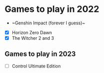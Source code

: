 # Games to play in 2022

- ~Genshin Impact (forever I guess)~
- [X] Horizon Zero Dawn
- [X] The Witcher 2 and 3

## Games to play in 2023

- [ ] Control Ultimate Edition

